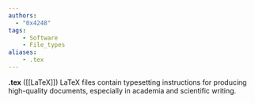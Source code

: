 ```yaml
---
authors:
  - "0x4248"
tags:
    - Software
    - File_types
aliases:
    - .tex
---
```

**.tex** ([[LaTeX]]) LaTeX files contain typesetting instructions for producing high-quality documents, especially in academia and scientific writing.
